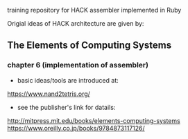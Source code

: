 
training repository for HACK assembler implemented in Ruby

Origial ideas of HACK architecture are given by:

## The Elements of Computing Systems

### chapter 6 (implementation of assembler)

- basic ideas/tools are introduced at:

https://www.nand2tetris.org/

- see the publisher's link for datails:

http://mitpress.mit.edu/books/elements-computing-systems
https://www.oreilly.co.jp/books/9784873117126/

